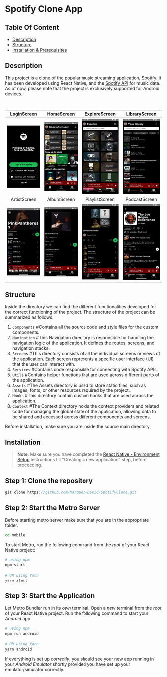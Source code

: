 # Spotify Clone App

## Table Of Content

- [Description](#description)
- [Structure](#structure)
- [Installation & Prerequisites](#installation)

## Description
This project is a clone of the popular music streaming application, Spotify. It has been developed using React Native, and the [Spotify API](https://developer.spotify.com/documentation/web-api) for music data. As of now, please note that the project is exclusively supported for Android devices.  

<br>

| LoginScreen | HomeScreen | ExploreScreen | LibraryScreen |
|:---------------:|:---------------:|:---------------:|:---------------:|
| ![LoginScreen](assets/screenshots/LoginScreen.PNG) | ![HomeScreen](assets/screenshots/HomeScreen.png) | ![SearchScreen](assets/screenshots/ExploreScreen.png) | ![YourLibraryScreen](assets/screenshots/LibraryScreen.png)
| ArtistScreen | AlbumScreen | PlaylistScreen | PodcastScreen |  
![ArtistScreen](assets/screenshots/ArtistScreen.png) | ![AlbumScreen](assets/screenshots/AlbumScreen.png) | ![PlaylistScreen](assets/screenshots/PlaylistScreen.png) | ![PodcastScreen](assets/screenshots/PodcastScreen.png)

## Structure

Inside the directory we can find the different functionalities developed for the correct functioning of the project. The structure of the project can be summarized as follows:

1. `Components` #Contains all the source code and style files for the custom components.
2. `Navigation` #This Navigation directory is responsible for handling the navigation logic of the application. It defines the routes, screens, and navigation stacks.
3. `Screens` #This directory consists of all the individual screens or views of the application. Each screen represents a specific user interface (UI) that the user can interact with. 
4. `Services` #Contains code responsible for connecting with Spotify APIs.
5. `Utils` #Contains helper functions that are used across different parts of the application.
6. `Assets` #The Assets directory is used to store static files, such as images, fonts, or other resources required by the project.
7. `Hooks` #This directory contain custom hooks that are used across the application.
8. `Context` #The Context directory holds the context providers and related code for managing the global state of the application, allowing data to be shared and accessed across different components and screens.

Before installation, make sure you are inside the source main directory.

## Installation

>**Note**: Make sure you have completed the [React Native - Environment Setup](https://reactnative.dev/docs/environment-setup) instructions till "Creating a new application" step, before proceeding.

## Step 1: Clone the repository
```js
git clone https://github.com/Marquez-David/SpotifyClone.git
```

## Step 2: Start the Metro Server

Before starting metro server make sure that you are in the appropriate folder.
```bash
cd mobile
```

To start Metro, run the following command from the _root_ of your React Native project:

```bash
# using npm
npm start

# OR using Yarn
yarn start
```

## Step 3: Start the Application

Let Metro Bundler run in its _own_ terminal. Open a _new_ terminal from the _root_ of your React Native project. Run the following command to start your _Android_ app:

```bash
# using npm
npm run android

# OR using Yarn
yarn android
```

If everything is set up _correctly_, you should see your new app running in your _Android Emulator_ shortly provided you have set up your emulator/simulator correctly.
